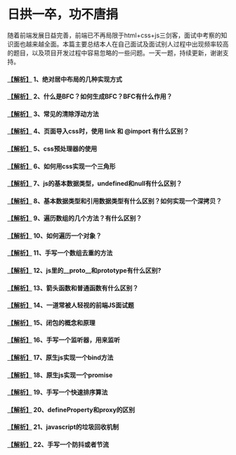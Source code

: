 # 日拱一卒，功不唐捐

随着前端发展日益完善，前端已不再局限于html+css+js三剑客，面试中考察的知识面也越来越全面。本篇主要总结本人在自己面试及面试别人过程中出现频率较高的题目，以及项目开发过程中容易忽略的一些问题。一天一题，持续更新，谢谢支持。

#### [【解析】](https://github.com/lihao336991/blog/blob/master/_posts/interview/1.md)  1、绝对居中布局的几种实现方式  

#### [【解析】](https://github.com/lihao336991/blog/blob/master/_posts/interview/2.md)  2、什么是BFC？如何生成BFC？BFC有什么作用？

#### [【解析】](https://github.com/lihao336991/blog/blob/master/_posts/interview/3.md)  3、常见的清除浮动方法

#### [【解析】](https://github.com/lihao336991/blog/blob/master/_posts/interview/4.md)  4、页面导入css时，使用 link 和 @import 有什么区别？

#### [【解析】](https://github.com/lihao336991/blog/blob/master/_posts/interview/5.md)  5、css预处理器的使用

#### [【解析】](https://github.com/lihao336991/blog/blob/master/_posts/interview/6.md)  6、如何用css实现一个三角形

#### [【解析】](https://github.com/lihao336991/blog/blob/master/_posts/interview/7.md)  7、js的基本数据类型，undefined和null有什么区别？

#### [【解析】](https://github.com/lihao336991/blog/blob/master/_posts/interview/8.md)  8、基本数据类型和引用数据类型有什么区别？如何实现一个深拷贝？

#### [【解析】](https://github.com/lihao336991/blog/blob/master/_posts/interview/9.md)  9、遍历数组的几个方法？有什么区别？

#### [【解析】](https://github.com/lihao336991/blog/blob/master/_posts/interview/10.md)  10、如何遍历一个对象？

#### [【解析】](https://github.com/lihao336991/blog/blob/master/_posts/interview/11.md)  11、手写一个数组去重的方法

#### [【解析】](https://github.com/lihao336991/blog/blob/master/_posts/interview/12.md)  12、js里的__proto__和prototype有什么区别?

#### [【解析】](https://github.com/lihao336991/blog/blob/master/_posts/interview/13.md)  13、箭头函数和普通函数有什么区别？

#### [【解析】](https://github.com/lihao336991/blog/blob/master/_posts/interview/14.md)  14、一道常被人轻视的前端JS面试题

#### [【解析】](https://github.com/lihao336991/blog/blob/master/_posts/interview/15.md)  15、闭包的概念和原理

#### [【解析】](https://github.com/lihao336991/blog/blob/master/_posts/interview/16.md)  16、手写一个监听器，用来监听

#### [【解析】](https://github.com/lihao336991/blog/blob/master/_posts/interview/17.md)  17、原生js实现一个bind方法

#### [【解析】](https://github.com/lihao336991/blog/blob/master/_posts/interview/18.md)  18、原生js实现一个promise

#### [【解析】](https://github.com/lihao336991/blog/blob/master/_posts/interview/19.md)  19、手写一个快速排序算法

#### [【解析】](https://github.com/lihao336991/blog/blob/master/_posts/interview/20.md)  20、defineProperty和proxy的区别

#### [【解析】](https://github.com/lihao336991/blog/blob/master/_posts/interview/21.md)  21、javascript的垃圾回收机制

#### [【解析】](https://github.com/lihao336991/blog/blob/master/_posts/interview/22.md)  22、手写一个防抖或者节流

